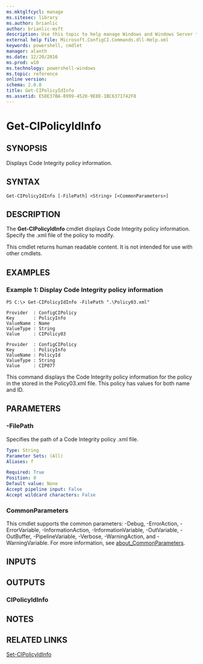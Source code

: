 ```yaml
---
ms.mktglfcycl: manage
ms.sitesec: library
ms.author: brianlic
author: brianlic-msft
description: Use this topic to help manage Windows and Windows Server technologies with Windows PowerShell.
external help file: Microsoft.ConfigCI.Commands.dll-Help.xml
keywords: powershell, cmdlet
manager: alanth
ms.date: 12/20/2016
ms.prod: w10
ms.technology: powershell-windows
ms.topic: reference
online version: 
schema: 2.0.0
title: Get-CIPolicyIdInfo
ms.assetid: E58E37BA-8999-4520-9E8E-1BC6371742F8
---
```


# Get-CIPolicyIdInfo

## SYNOPSIS
Displays Code Integrity policy information.

## SYNTAX

```
Get-CIPolicyIdInfo [-FilePath] <String> [<CommonParameters>]
```

## DESCRIPTION
The **Get-CIPolicyIdInfo** cmdlet displays Code Integrity policy information.
Specify the .xml file of the policy to modify.

This cmdlet returns human readable content.
It is not intended for use with other cmdlets.

## EXAMPLES

### Example 1: Display Code Integrity policy information
```
PS C:\> Get-CIPolicyIdInfo -FilePath ".\Policy03.xml"

Provider  : ConfigCIPolicy
Key       : PolicyInfo
ValueName : Name
ValueType : String
Value     : CIPolicy03

Provider  : ConfigCIPolicy
Key       : PolicyInfo
ValueName : PolicyId
ValueType : String
Value     : CIP077
```

This command displays the Code Integrity policy information for the policy in the stored in the Policy03.xml file.
This policy has values for both name and ID.

## PARAMETERS

### -FilePath
Specifies the path of a Code Integrity policy .xml file.

```yaml
Type: String
Parameter Sets: (All)
Aliases: f

Required: True
Position: 0
Default value: None
Accept pipeline input: False
Accept wildcard characters: False
```

### CommonParameters
This cmdlet supports the common parameters: -Debug, -ErrorAction, -ErrorVariable, -InformationAction, -InformationVariable, -OutVariable, -OutBuffer, -PipelineVariable, -Verbose, -WarningAction, and -WarningVariable. For more information, see [about_CommonParameters](http://go.microsoft.com/fwlink/?LinkID=113216).

## INPUTS

## OUTPUTS

### CIPolicyIdInfo

## NOTES

## RELATED LINKS

[Set-CIPolicyIdInfo](./Set-CIPolicyIdInfo.md)

